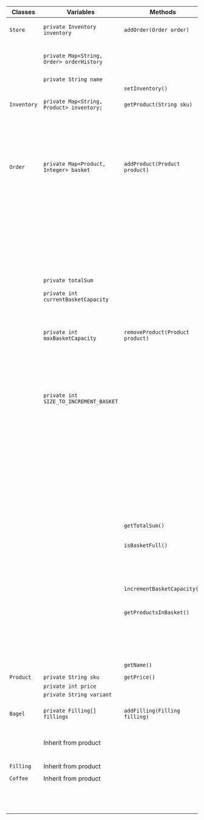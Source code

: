 
| Classes     | Variables                                 | Methods                          | Scenario                                                        | Outcomes                                                                                                                      |
|-------------|-------------------------------------------|----------------------------------|-----------------------------------------------------------------|-------------------------------------------------------------------------------------------------------------------------------|
| `Store`     | `private Inventory inventory`             | `addOrder(Order order)`          | Argument is valid type                                          | Add order to order history and return true                                                                                    |
|             | `private Map<String, Order> orderHistory` |                                  | Argument is not of type Order                                   | Return false                                                                                                                  |
|             | `private String name`                     |                                  |                                                                 |                                                                                                                               |
|             |                                           | `setInventory()`                 |                                                                 | Sets inventory                                                                                                                |
|             |                                           |                                  |                                                                 |                                                                                                                               |
| `Inventory` | `private Map<String, Product> inventory;` | `getProduct(String sku)`         | SKU is in the map                                               | Return product                                                                                                                |
|             |                                           |                                  | Sku is not in the map                                           | Return null                                                                                                                   |
|             |                                           |                                  |                                                                 |                                                                                                                               |
|             |                                           |                                  |                                                                 |                                                                                                                               |
| `Order`     | `private Map<Product, Integer> basket`    | `addProduct(Product product)`    | Argument is valid type and is not in the basket                 | Add Product to basket, set value (quantity) to 1, add price to total sum, increment the currentBasketCapacity and return true |
|             |                                           |                                  | Argument is valid type and is already in the basket             | Increment quantity, add price to total sum, increment the currentBasketCapacity and return true                               |
|             |                                           |                                  | Argument is not of type Product                                 | Return false                                                                                                                  |
|             | `private totalSum`                        |                                  | Basket is ful                                                   | Return false                                                                                                                  |
|             | `private int currentBasketCapacity`       |                                  |                                                                 |                                                                                                                               |
|             | `private int maxBasketCapacity`           | `removeProduct(Product product)` | Argument is valid type, product is in the basket and value == 1 | Remove Product from basket, subtract price from total sum, decrement currentBasketCapacity and return true                    |
|             | `private int SIZE_TO_INCREMENT_BASKET`    |                                  | Argument is valid type, product is in the basket and value > 1  | Increment quantity, subtract price from total sum, increment the currentBasketCapacity and return true                        |
|             |                                           |                                  | Argument is valid type, product is not in the basket            | Return false and write message                                                                                                |
|             |                                           |                                  | Argument is not of type Product                                 | Return false                                                                                                                  |
|             |                                           |                                  |                                                                 |                                                                                                                               |
|             |                                           | `getTotalSum()`                  |                                                                 | Return total sum                                                                                                              |
|             |                                           |                                  |                                                                 |                                                                                                                               |
|             |                                           | `isBasketFull()`                 | Basket is ful                                                   | Write message to console and return true                                                                                      |
|             |                                           |                                  | Basket is not ful                                               | Return false                                                                                                                  |
|             |                                           |                                  |                                                                 |                                                                                                                               |
|             |                                           |                                  |                                                                 |                                                                                                                               |
|             |                                           | `ìncrementBasketCapacity()`      |                                                                 | Capacity is incremented                                                                                                       |
|             |                                           |                                  |                                                                 |                                                                                                                               |
|             |                                           | `getProductsInBasket()`          | There are products in basket                                    | Return products as a list                                                                                                     |
|             |                                           |                                  | There are not any products in basket                            | Return empty list                                                                                                             |
|             |                                           |                                  |                                                                 |                                                                                                                               |
|             |                                           | `getName()`                      |                                                                 | Return name                                                                                                                   |
|             |                                           |                                  |                                                                 |                                                                                                                               |
| `Product`   | `private String sku`	                     | `getPrice()`                     |                                                                 | Return the price                                                                                                              |
|             | `private int price`                       |                                  |                                                                 |                                                                                                                               |
|             | `private String variant`                  |                                  |                                                                 |                                                                                                                               |
|             |                                           |                                  |                                                                 |                                                                                                                               |
| `Bagel`     | `private Filling[] fillings`              | `addFilling(Filling filling)`    | Argument is valid type                                          | Add filling to array and return true                                                                                          |
|             | Inherit from product                      |                                  | Argument is not of type Filling                                 | Return false                                                                                                                  |
|             |                                           |                                  |                                                                 |                                                                                                                               |
| `Filling`   | Inherit from product                      |                                  |                                                                 |                                                                                                                               |
|             |                                           |                                  |                                                                 |                                                                                                                               |
| `Coffee`    | Inherit from product                      |                                  |                                                                 |                                                                                                                               |
|             |                                           |                                  |                                                                 |                                                                                                                               |
|             |                                           |                                  |                                                                 |                                                                                                                               |
|             |                                           |                                  |                                                                 |                                                                                                                               |
|             |                                           |                                  |                                                                 |                                                                                                                               |
|             |                                           |                                  |                                                                 |                                                                                                                               |
|             |                                           |                                  |                                                                 |                                                                                                                               |
|             |                                           |                                  |                                                                 |                                                                                                                               |
|             |                                           |                                  |                                                                 |                                                                                                                               |
|             |                                           |                                  |                                                                 |                                                                                                                               |
|             |                                           |                                  |                                                                 |                                                                                                                               |
|             |                                           |                                  |                                                                 |                                                                                                                               |
|             |                                           |                                  |                                                                 |                                                                                                                               |
|             |                                           |                                  |                                                                 |                                                                                                                               |
